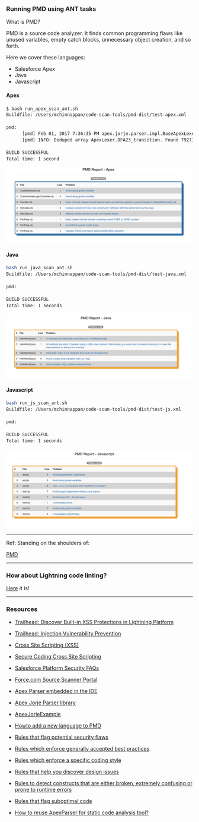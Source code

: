 ### Running PMD  using ANT tasks

What is PMD?

PMD is a source code analyzer. It finds common programming flaws like unused variables, empty catch blocks, unnecessary object creation, and so forth.


Here we cover these languages:

- Salesforce Apex
- Java
- Javascript

#### Apex
```bash
$ bash run_apex_scan_ant.sh
Buildfile: /Users/mchinnappan/code-scan-tools/pmd-dist/test-apex.xml

pmd:
      [pmd] Feb 01, 2017 7:36:35 PM apex.jorje.parser.impl.BaseApexLexer dedupe
      [pmd] INFO: Deduped array ApexLexer.DFA23_transition. Found 7927114 shorts which is 15MB not including array overhead. Removed 7204963 shorts which is 13MB not counting array overhead. Took 7ms.

BUILD SUCCESSFUL
Total time: 1 second
```
![Apex Scan output](./demo/apex-scanout.png)

#### Java
```bash
bash run_java_scan_ant.sh
Buildfile: /Users/mchinnappan/code-scan-tools/pmd-dist/test-java.xml

pmd:

BUILD SUCCESSFUL
Total time: 1 seconds

```

![Java Scan output](./demo/java-scanout.png)



#### Javascript
```bash
bash run_js_scan_ant.sh
Buildfile: /Users/mchinnappan/code-scan-tools/pmd-dist/test-js.xml

pmd:

BUILD SUCCESSFUL
Total time: 1 seconds

```

![Java Scan output](./demo/js-scanout.png)

<hr/>

Ref:
Standing on the shoulders of:

[PMD](https://pmd.github.io/)
<hr/>

### How about Lightning code linting?
[Here](./LXLINT.md) it is!

<hr/>

### Resources

- [Trailhead: Discover Built-in XSS Protections in Lightning Platform](https://trailhead.salesforce.com/modules/secdev_injection_vulnerabilities/units/secdev_inject_built_in_xss_protections)

- [Trailhead: Injection Vulnerability Prevention](https://trailhead.salesforce.com/modules/secdev_injection_vulnerabilities)

- [Cross Site Scripting (XSS)](https://developer.salesforce.com/docs/atlas.en-us.pages.meta/pages/pages_security_tips_xss.htm)

- [Secure Coding Cross Site Scripting](https://developer.salesforce.com/page/Secure_Coding_Cross_Site_Scripting)

- [Salesforce Platform Security FAQs](https://help.salesforce.com/articleView?id=Salesforce-Platform-Security-FAQs&language=en_US&type=1)

- [Force.com Source Scanner Portal](https://security.secure.force.com/security/tools/forcecom/scanner)

- [Apex Parser embedded in the IDE ](https://github.com/forcedotcom/idecore/tree/master/com.salesforce.ide.apex.core/lib)

- [Apex Jorje Parser library](https://github.com/anand13s/pmd/tree/master/pmd-apex/repo)

- [ApexJorjeExample](https://github.com/vazexqi/ApexJorjeExample)

- [Howto add a new language to PMD](http://pmd.sourceforge.net/pmd-5.3.2/customizing/new-language.html)

- [Rules that flag potential security flaws](http://pmd.sourceforge.net/snapshot/pmd_rules_apex_security.html)

- [Rules which enforce generally accepted best practices](http://pmd.sourceforge.net/snapshot/pmd_rules_apex_bestpractices.html)

- [Rules which enforce a specific coding style](http://pmd.sourceforge.net/snapshot/pmd_rules_apex_codestyle.html)

- [Rules that help you discover design issues](http://pmd.sourceforge.net/snapshot/pmd_rules_apex_design.html)

- [Rules to detect constructs that are either broken, extremely confusing or prone to runtime errors](http://pmd.sourceforge.net/snapshot/pmd_rules_apex_errorprone.html)

- [Rules that flag suboptimal code](http://pmd.sourceforge.net/snapshot/pmd_rules_apex_performance.html)




- [How to reuse ApexParser for static code analysis tool?](https://github.com/forcedotcom/idecore/issues/167)

